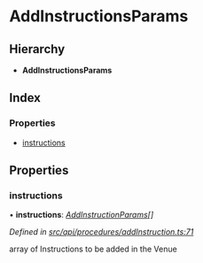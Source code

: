 # AddInstructionsParams

## Hierarchy

* **AddInstructionsParams**

## Index

### Properties

* [instructions](addinstructionsparams.md#instructions)

## Properties

### instructions

• **instructions**: [_AddInstructionParams_](addinstructionparams.md)_\[\]_

_Defined in_ [_src/api/procedures/addInstruction.ts:71_](https://github.com/PolymathNetwork/polymesh-sdk/blob/7362b318/src/api/procedures/addInstruction.ts#L71)

array of Instructions to be added in the Venue

